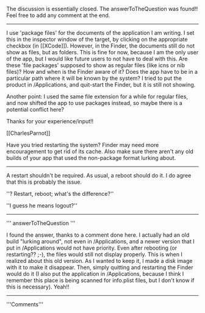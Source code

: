 The discussion is essentially closed. The answerToTheQuestion was found!! Feel free to add any comment at the end.

----

I use 'package files' for the documents of the application I am writing. I set this in the inspector window of the target, by clicking on the appropriate checkbox (in [[XCode]]). However, in the Finder, the documents still do not show as files, but as folders. This is fine for now, because I am the only user of the app, but I would like future users to not have to deal with this. Are these 'file packages' supposed to show as regular files (like icns or nib files)? How and when is the Finder aware of it? Does the app have to be in a particular path where it will be known by the system? I tried to put the product in /Applications, and quit-start the Finder, but it is still not showing.

Another point: I used the same file extension for a while for regular files, and now shifted the app to use packages instead, so maybe there is a potential conflict here?

Thanks for your experience/input!!

[[CharlesParnot]]

Have you tried restarting the system? Finder may need more encouragement to get rid of its cache. Also make sure there aren't any old builds of your app that used the non-package format lurking about.

----

A restart shouldn't be required.  As usual, a reboot should do it.  I do agree that this is probably the issue.

''? Restart, reboot; what's the difference?'' 

''I guess he means logout?''

----

''' answerToTheQuestion '''

I found the answer, thanks to a comment done here. I actually had an old build "lurking around", not even in /Applications, and a newer version that I put in /Applications would not have priority. Even after rebooting (or restarting?? ;-), the files would still not display properly. This is when I realized about this old version. As I wanted to keep it, I made a disk image with it to make it disappear. Then, simply quitting and restarting the Finder would do it (I also put the application in /Applications, because I think I remember this place is being scanned for info.plist files, but I don't know if this is necessary). Yeah!!

----
'''Comments'''